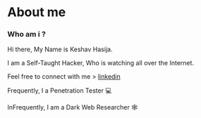 <h1>About me </h1>

<h3>Who am i ?</h3>
Hi there, My Name is Keshav Hasija.



I am a Self-Taught Hacker, Who is watching all over the Internet.

Feel free to connect with me > <a href="https://www.linkedin.com/in/keshavhasija" onclick="window.open(this.href, '_blank');">linkedin</a>

Frequently, I a Penetration Tester 💻


InFrequently, I am a Dark Web Researcher 🕸️

